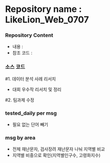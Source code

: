 # Repository name : LikeLion_Web_0707
### Repository Content
  * 내용 : 
  * 참조 코드 : 

### 소스 코드


#1. 데이터 분석 사례 리서치
 - 대회 우수작 리서치 및 정리
 
#2. 팀과제 수정

 ### tested_daily per msg
 - 필요 없는 단어 빼기
  
 
 ### msg by area
 - 전체 재난문자, 검사장려 재난문자 나눠 지역별 비교
 - 지역별 비중으로 확인(지역별인구수, 고령화지수)
   
